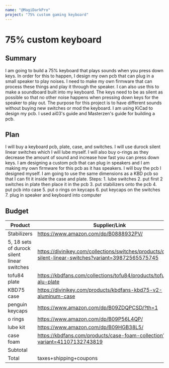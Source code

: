 ```yaml
---
name: "@MagiDarkPro"
project: "75% custom gaming keyboard" 
---
```


# 75% custom keyboard 

## Summary

I am going to build a 75% keyboard that plays sounds when you press down keys. In order for this to happen, I design my own pcb that can plug in a small speaker to play noises. I need to make my own firmware that can process these things and play it through the speaker. I can also use this to make a soundboard built into my keyboard. The keys need to be as silent as possible so that no other noise happens when pressing down keys for the speaker to play out. The purpose for this project is to have different sounds without buying new switches or mod the keyboard. I am using KiCad to design my pcb. I used ai03's guide and Masterzen's guide for building a pcb.

## Plan

I will buy a keyboard pcb, plate, case, and switches. I will use durock silent linear switches which I will lube myself. I will also buy o-rings as they decrease the amount of sound and increase how fast you can press down keys. I am designing a custom pcb that can plug in speakers and I am making my own firmware for this pcb as it has speakers. I will buy the pcb I designed myself. I am going to use the same dimensions as a KBD pcb so that I can fit it inside the case and plate.  Steps: 1. lube switches     2. put first 2 switches in plate then place it in the pcb    3. put stabilizers onto the pcb     4. put pcb into case    5. put o rings on keycaps     6. put keycaps on the switches    7. plug in speaker and keyboard into computer 

## Budget

| Product         | Supplier/Link                         | Cost   |
| --------------- | ------------------------------------- | ------ |
| Stabilizers     | https://www.amazon.com/dp/B0888932PV/ | 16.99  |
| 5, 18 sets of durock silent linear switches | https://divinikey.com/collections/switches/products/durock-silent-linear-switches?variant=39872565575745  | $61.75 |
| tofu84 plate    | https://kbdfans.com/collections/tofu84/products/tofu84-alu-plate | $20.00 |
| KBD75 case      | https://divinikey.com/products/kbdfans-kbd75-v2-aluminum-case | $91.75 |
| penguin keycaps | https://www.amazon.com/dp/B09ZDQPCSD/?th=1 | $25.99 |
| o rings         | https://www.amazon.com/dp/B09P56L4QP/ | $4.99  |
| lube kit        | https://www.amazon.com/dp/B09HGB38L5/ | $16.99 |
| case foam       | https://kbdfans.com/products/case-foam-collection?variant=41107132743819 | $10.00 |
| Subtotal        |                                       | 248.46 |
| Total           |        taxes+shipping+coupons         | $277.29|
